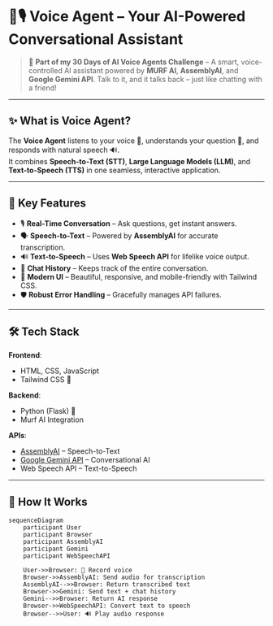 # 🤖🎙️ Voice Agent – Your AI-Powered Conversational Assistant  

> 🚀 **Part of my 30 Days of AI Voice Agents Challenge** – A smart, voice-controlled AI assistant powered by **MURF AI**, **AssemblyAI**, and **Google Gemini API**. Talk to it, and it talks back – just like chatting with a friend!  

---

## ✨ **What is Voice Agent?**  
The **Voice Agent** listens to your voice 🎤, understands your question 🧠, and responds with natural speech 🔊.  
It combines **Speech-to-Text (STT)**, **Large Language Models (LLM)**, and **Text-to-Speech (TTS)** in one seamless, interactive application.  

---

## 🌟 **Key Features**  

- 🎙️ **Real-Time Conversation** – Ask questions, get instant answers.  
- 🗣️ **Speech-to-Text** – Powered by **AssemblyAI** for accurate transcription.  
- 🔊 **Text-to-Speech** – Uses **Web Speech API** for lifelike voice output.  
- 💬 **Chat History** – Keeps track of the entire conversation.  
- 🎨 **Modern UI** – Beautiful, responsive, and mobile-friendly with Tailwind CSS.  
- 🛡️ **Robust Error Handling** – Gracefully manages API failures.  

---

## 🛠 **Tech Stack**  

**Frontend**:  
- HTML, CSS, JavaScript  
- Tailwind CSS 🎨  

**Backend**:  
- Python (Flask) 🐍  
- Murf AI Integration  

**APIs**:  
- [AssemblyAI](https://www.assemblyai.com/) – Speech-to-Text  
- [Google Gemini API](https://ai.google/) – Conversational AI  
- Web Speech API – Text-to-Speech  

---

## 🧠 **How It Works**  

```mermaid
sequenceDiagram
    participant User
    participant Browser
    participant AssemblyAI
    participant Gemini
    participant WebSpeechAPI

    User->>Browser: 🎤 Record voice
    Browser->>AssemblyAI: Send audio for transcription
    AssemblyAI-->>Browser: Return transcribed text
    Browser->>Gemini: Send text + chat history
    Gemini-->>Browser: Return AI response
    Browser->>WebSpeechAPI: Convert text to speech
    Browser-->>User: 🔊 Play audio response
